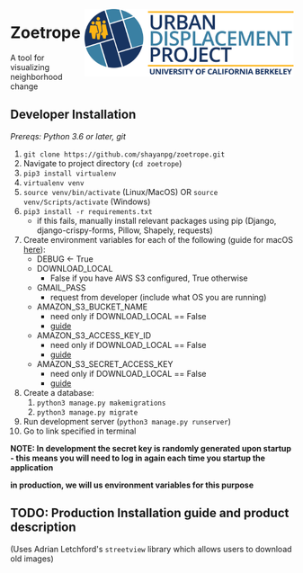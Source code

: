 <a href='https://urbandisplacement.org/'><img src='home/static/home/UDP_Logo.png' align="right" height="120" /></a>  

# Zoetrope

A tool for visualizing neighborhood change

## Developer Installation
*Prereqs: Python 3.6 or later, git*
1. `git clone https://github.com/shayanpg/zoetrope.git`
2. Navigate to project directory (`cd zoetrope`)
3. `pip3 install virtualenv`
4. `virtualenv venv`
5. `source venv/bin/activate` (Linux/MacOS) OR `source venv/Scripts/activate` (Windows)
6. `pip3 install -r requirements.txt`
    * if this fails, manually install relevant packages using pip (Django, django-crispy-forms, Pillow, Shapely, requests)
7. Create environment variables for each of the following (guide for macOS <a href='https://phoenixnap.com/kb/set-environment-variable-mac'>here</a>):
    * DEBUG <- True
    * DOWNLOAD_LOCAL
      * False if you have AWS S3 configured, True otherwise
    * GMAIL_PASS
      * request from developer (include what OS you are running)
    * AMAZON_S3_BUCKET_NAME
      * need only if DOWNLOAD_LOCAL == False
      * <a href='https://erangad.medium.com/upload-a-remote-image-to-s3-without-saving-it-first-with-python-def9c6ee1140'>guide</a>
    * AMAZON_S3_ACCESS_KEY_ID
      * need only if DOWNLOAD_LOCAL == False
      * <a href='https://erangad.medium.com/upload-a-remote-image-to-s3-without-saving-it-first-with-python-def9c6ee1140'>guide</a>
    * AMAZON_S3_SECRET_ACCESS_KEY
      * need only if DOWNLOAD_LOCAL == False
      * <a href='https://erangad.medium.com/upload-a-remote-image-to-s3-without-saving-it-first-with-python-def9c6ee1140'>guide</a>
8. Create a database:
    1. `python3 manage.py makemigrations`
    2. `python3 manage.py migrate`
9. Run development server (`python3 manage.py runserver`)
10. Go to link specified in terminal

**NOTE: In development the secret key is randomly generated upon startup - this means you will need to log in again each time you startup the application**

**in production, we will us environment variables for this purpose**


## TODO: Production Installation guide and product description

(Uses Adrian Letchford's `streetview` library which allows users to download old images)
